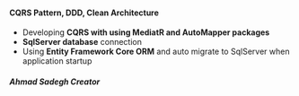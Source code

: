 #### CQRS Pattern, DDD, Clean Architecture
* Developing **CQRS with using MediatR and AutoMapper packages**
* **SqlServer database** connection
* Using **Entity Framework Core ORM** and auto migrate to SqlServer when application startup
##### Ahmad Sadegh Creator #####